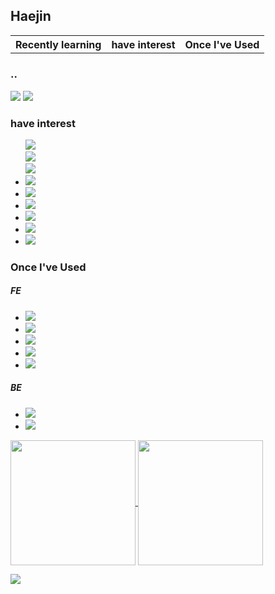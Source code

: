 <h2>Haejin</h2>
<table>
  <tr>
    <th>Recently learning</th>
    <th>have interest</ht>
    <th>Once I've Used</th>
  </tr>
  <tr>
    
  </tr>
</table>
<section class="section01">
  <h3>..</h3>
  <p>
    <img src="https://img.shields.io/badge/C-A8B9CC?style=flat&logo=C&logoColor=ffffff"/> <img src="https://img.shields.io/badge/Python-3776AB style=flat&logo=Python&logoColor=ffffff"/>
  </p>

  <h3>have interest</h3>
  <ul >
    <li style="list-style-type:none;">
      <img src="https://img.shields.io/badge/Game-454545?style=flat&logoColor=white"/>
    </li>
    <li style="list-style-type:none;">
      <img src="https://img.shields.io/badge/UI-454545?style=flat&logoColor=white"/>
    </li>
    <li style="list-style-type:none;">
      <img src="https://img.shields.io/badge/Interaction-454545?style=flat&logoColor=white"/>
    </li>
    <li>
      <img src="https://img.shields.io/badge/Browser-454545?style=flat&logoColor=white"/>
    </li>
    <li>
      <img src="https://img.shields.io/badge/Network-454545?style=flat&logoColor=white"/>
    </li>
    <li>
      <img src="https://img.shields.io/badge/Data Structure-454545?style=flat&logoColor=white"/>
    </li>
    <li>
      <img src="https://img.shields.io/badge/Algorithm-454545?style=flat&logoColor=white"/>
    </li>
    <li>
      <img src="https://img.shields.io/badge/Refactoring-454545?style=flat&logoColor=white"/>
    </li>
    <li>
      <img src="https://img.shields.io/badge/CS-454545?style=flat&logoColor=white"/>
    </li>
  </ul>  
</section>

<section class="section02">
  <h3>Once I've Used</h3>
  <p> 
    <h5>FE</h5>
    <ul>
      <li>
        <img src="https://img.shields.io/badge/HTML5-E34F26?style=flat&logo=HTML5&logoColor=ffffff"/>
      </li>
      <li>
        <img src="https://img.shields.io/badge/CSS3-1572B6?style=flat&logo=CSS3&logoColor=ffffff"/>
      </li>
      <li>
        <img src="https://img.shields.io/badge/Sass-CC6699?style=flat&logo=Sass&logoColor=ffffff"/>
      </li>
      <li>
        <img src="https://img.shields.io/badge/JavaScript-F7DF1E?style=flat&logo=JavaScript&logoColor=ffffff"/>
      </li>
      <li>
        <img src="https://img.shields.io/badge/jQuery-0769AD?style=flat&logo=jQuery&logoColor=ffffff"/>
      </li>
    </ul>
    <h5>BE</h5>
    <ul>
      <li>
        <img src="https://img.shields.io/badge/Java-B07000?style=flat&logoColor=white"/>
      </li> 
      <li>
        <img src="https://img.shields.io/badge/Oracle-F80000?style=flat&logo=Oracle&logoColor=ffffff"/>
      </li>
    </p>
  </p>
</section>

<a href="https://github.com/Haejnk/">
  <img height=200 align="center" src="https://github-readme-stats.vercel.app/api?username=Haejnk&theme=transparent" />
</a>
<a href="https://github.com/Haejnk/">
  <img height=200 align="center" src="https://github-readme-stats.vercel.app/api/top-langs?username=Haejnk&layout=donut&langs_count=8&card_width=320&theme=transparent" />
</a>

<a href="https://github.com/HaeJnk"><img src="https://hits.seeyoufarm.com/api/count/incr/badge.svg?url=https%3A%2F%2Fgithub.com%2FHaeJnk&count_bg=%23000000&title_bg=%23000000&icon=github.svg&icon_color=%23E7E7E7&title=GitHub&edge_flat=false)"/></a>

<!---
HaeJnk/HaeJnk is a ✨ special ✨ repository because its `README.md` (this file) appears on your GitHub profile.
You can click the Preview link to take a look at your changes.
--->
